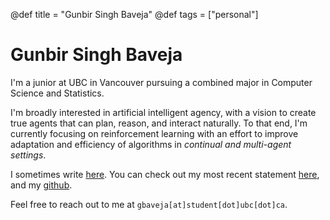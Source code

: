 @def title = "Gunbir Singh Baveja"
@def tags = ["personal"]

# Gunbir Singh Baveja

I'm a junior at UBC in Vancouver pursuing a combined major in Computer Science and Statistics.

I'm broadly interested in artificial intelligent agency, with a vision to create true agents that can plan, reason, and interact naturally. To that end, I'm currently focusing on reinforcement learning with an effort to improve adaptation and efficiency of algorithms in *continual and multi-agent settings*.

I sometimes write [here](/requietis/). You can check out my most recent statement [here](/notes/statement.pdf), and my [github](https://github.com/sheeerio).

Feel free to reach out to me at `gbaveja[at]student[dot]ubc[dot]ca`.

